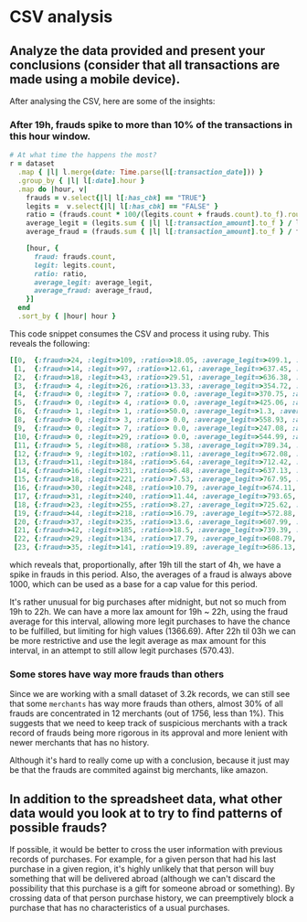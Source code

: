 # CSV analysis

## Analyze the data provided and present your conclusions (consider that all transactions are made using a mobile device).

After analysing the CSV, here are some of the insights:

### After 19h, frauds spike to more than 10% of the transactions in this hour window.
``` ruby 
# At what time the happens the most?
r = dataset
  .map { |l| l.merge(date: Time.parse(l[:transaction_date])) }
  .group_by { |l| l[:date].hour }
  .map do |hour, v|
    frauds = v.select{|l| l[:has_cbk] == "TRUE"}
    legits =  v.select{|l| l[:has_cbk] == "FALSE" }
    ratio = (frauds.count * 100/(legits.count + frauds.count).to_f).round(2)
    average_legit = (legits.sum { |l| l[:transaction_amount].to_f } / legits.count.to_f).round(2)
    average_fraud = (frauds.sum { |l| l[:transaction_amount].to_f } / frauds.count.to_f).round(2)

    [hour, { 
      fraud: frauds.count, 
      legit: legits.count,
      ratio: ratio,
      average_legit: average_legit,
      average_fraud: average_fraud,
    }]
  end
  .sort_by { |hour| hour }
```

This code snippet consumes the CSV and process it using ruby.
This reveals the following:

``` ruby
[[0,  {:fraud=>24, :legit=>109, :ratio=>18.05, :average_legit=>499.1, :average_fraud=>1090.1}],
 [1,  {:fraud=>14, :legit=>97, :ratio=>12.61, :average_legit=>637.45, :average_fraud=>1201.6}],
 [2,  {:fraud=>18, :legit=>43, :ratio=>29.51, :average_legit=>636.38, :average_fraud=>1501.61}],
 [3,  {:fraud=> 4, :legit=>26, :ratio=>13.33, :average_legit=>354.72, :average_fraud=>1455.43}],
 [4,  {:fraud=> 0, :legit=> 7, :ratio=> 0.0, :average_legit=>370.75, :average_fraud=> 0}],
 [5,  {:fraud=> 0, :legit=> 4, :ratio=> 0.0, :average_legit=>425.06, :average_fraud=> 0}],
 [6,  {:fraud=> 1, :legit=> 1, :ratio=>50.0, :average_legit=>1.3, :average_fraud=>263.93}],
 [8,  {:fraud=> 0, :legit=> 3, :ratio=> 0.0, :average_legit=>558.93, :average_fraud=> 0}],
 [9,  {:fraud=> 0, :legit=> 7, :ratio=> 0.0, :average_legit=>247.08, :average_fraud=> 0}],
 [10, {:fraud=> 0, :legit=>29, :ratio=> 0.0, :average_legit=>544.99, :average_fraud=> 0}],
 [11, {:fraud=> 5, :legit=>88, :ratio=> 5.38, :average_legit=>789.34, :average_fraud=>1618.57}],
 [12, {:fraud=> 9, :legit=>102, :ratio=>8.11, :average_legit=>672.08, :average_fraud=>1619.23}],
 [13, {:fraud=>11, :legit=>184, :ratio=>5.64, :average_legit=>712.42, :average_fraud=>1458.47}],
 [14, {:fraud=>16, :legit=>231, :ratio=>6.48, :average_legit=>637.13, :average_fraud=>1138.51}],
 [15, {:fraud=>18, :legit=>221, :ratio=>7.53, :average_legit=>767.95, :average_fraud=>1122.72}],
 [16, {:fraud=>30, :legit=>248, :ratio=>10.79, :average_legit=>674.11, :average_fraud=>1390.48}],
 [17, {:fraud=>31, :legit=>240, :ratio=>11.44, :average_legit=>793.65, :average_fraud=>1702.95}],
 [18, {:fraud=>23, :legit=>255, :ratio=>8.27, :average_legit=>725.62, :average_fraud=>1743.69}],
 [19, {:fraud=>44, :legit=>218, :ratio=>16.79, :average_legit=>572.88, :average_fraud=>1691.87}],
 [20, {:fraud=>37, :legit=>235, :ratio=>13.6, :average_legit=>607.99, :average_fraud=>1310.45}],
 [21, {:fraud=>42, :legit=>185, :ratio=>18.5, :average_legit=>739.39, :average_fraud=>1232.22}],
 [22, {:fraud=>29, :legit=>134, :ratio=>17.79, :average_legit=>608.79, :average_fraud=>1765.7}],
 [23, {:fraud=>35, :legit=>141, :ratio=>19.89, :average_legit=>686.13, :average_fraud=>1560.43}]]
```
which reveals that, proportionally, after 19h till the start of 4h, we have a spike in frauds in this period.
Also, the averages of a fraud is always above 1000, which can be used as a base for a cap value for this period.

It's rather unusual for big purchases after midnight, but not so much from 19h to 22h.
We can have a more lax amount for 19h ~ 22h, using the fraud average for this interval, allowing more legit purchases to have the chance to be fulfilled, but limiting for high values (1366.69). 
After 22h til 03h we can be more restrictive and use the legit average as max amount for this interval, in an attempt to still allow legit purchases (570.43).

### Some stores have way more frauds than others

Since we are working with a small dataset of 3.2k records, we can still see that some `merchants` has way more frauds than others, almost 30% of all frauds are concentrated in 12 merchants (out of 1756, less than 1%).
This suggests that we need to keep track of suspicious merchants with a track record of frauds being more rigorous in its approval and more lenient with newer merchants that has no history.

Although it's hard to really come up with a conclusion, because it just may be that the frauds are commited against big merchants, like amazon.

## In addition to the spreadsheet data, what other data would you look at to try to find patterns of possible frauds?

If possible, it would be better to cross the user information with previous records of purchases.
For example, for a given person that had his last purchase in a given region, it's highly unlikely that that person will buy something that will be delivered abroad (although we can't discard the possibility that this purchase is a gift for someone abroad or something).
By crossing data of that person purchase history, we can preemptively block a purchase that has no characteristics of a usual purchases. 
